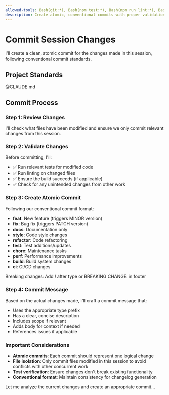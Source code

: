 ```yaml
---
allowed-tools: Bash(git:*), Bash(npm test:*), Bash(npm run lint:*), Bash(npm run build:*), Read
description: Create atomic, conventional commits with proper validation
---
```


# Commit Session Changes

I'll create a clean, atomic commit for the changes made in this session, following conventional commit standards.

## Project Standards
@CLAUDE.md

## Commit Process

### Step 1: Review Changes
I'll check what files have been modified and ensure we only commit relevant changes from this session.

### Step 2: Validate Changes
Before committing, I'll:
- ✅ Run relevant tests for modified code
- ✅ Run linting on changed files
- ✅ Ensure the build succeeds (if applicable)
- ✅ Check for any unintended changes from other work

### Step 3: Create Atomic Commit
Following our conventional commit format:
- **feat**: New feature (triggers MINOR version)
- **fix**: Bug fix (triggers PATCH version)  
- **docs**: Documentation only
- **style**: Code style changes
- **refactor**: Code refactoring
- **test**: Test additions/updates
- **chore**: Maintenance tasks
- **perf**: Performance improvements
- **build**: Build system changes
- **ci**: CI/CD changes

Breaking changes: Add ! after type or BREAKING CHANGE: in footer

### Step 4: Commit Message
Based on the actual changes made, I'll craft a commit message that:
- Uses the appropriate type prefix
- Has a clear, concise description
- Includes scope if relevant
- Adds body for context if needed
- References issues if applicable

### Important Considerations
- **Atomic commits**: Each commit should represent one logical change
- **File isolation**: Only commit files modified in this session to avoid conflicts with other concurrent work
- **Test verification**: Ensure changes don't break existing functionality
- **Conventional format**: Maintain consistency for changelog generation

Let me analyze the current changes and create an appropriate commit...
